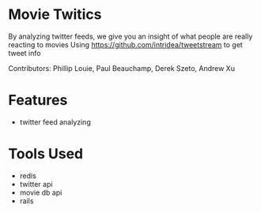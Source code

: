 Movie Twitics
==============

By analyzing twitter feeds, we give you an insight of what people are really reacting to movies
Using https://github.com/intridea/tweetstream to get tweet info

Contributors: Phillip Louie, Paul Beauchamp, Derek Szeto, Andrew Xu

# Features
* twitter feed analyzing

# Tools Used
* redis
* twitter api
* movie db api
* rails

